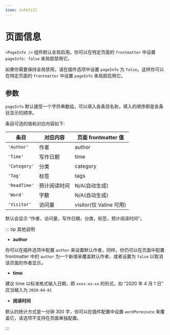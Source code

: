 ```yaml
---
icon: infofill
---
```


# 页面信息

`<PageInfo />` 组件默认全局启用。你可以在特定页面的 `frontmatter` 中设置 `pageInfo: false` 来局部禁用它。

如果你需要保持全局禁用，请在插件选项中设置 `pageInfo` 为 `false`。这样你可以在特定页面的 `frontmatter` 中设置 `pageInfo` 来局部启用它。

## 参数

`pageInfo` 默认接受一个字符串数组，可以填入各条目名称，填入的顺序即是各条目显示的顺序。

条目可选的值和对应内容如下:

| 条目         | 对应内容     | 页面 frontmatter 值     |
| ------------ | ------------ | ----------------------- |
| `'Author'`   | 作者         | author                  |
| `'Time'`     | 写作日期     | time                    |
| `'Category'` | 分类         | category                |
| `'Tag'`      | 标签         | tags                    |
| `'ReadTime'` | 预计阅读时间 | N/A(自动生成)           |
| `'Word'`     | 字数         | N/A(自动生成)           |
| `'Visitor'`  | 访问量       | visitor(仅 Valine 可用) |

默认会显示 “作者，访问量，写作日期，分类，标签，预计阅读时间”。

::: tip 其他说明

- **author**

你可以在插件选项中配置 `author` 来设置默认作者，同样，你仍可以在页面中配置 frontmatter 中的 `author` 为一个新值来覆盖默认作者，或者设置为 `false` 以取消该页面的作者显示。

- **time**

建议 time 以标准格式输入日期，即 `xxxx-xx-xx` 的形式，如 “2020 年 4 月 1 日” 应当输入为 `2020-04-01`

- **阅读时间**

默认的统计方式是一分钟 300 字，你可以在插件配置中设置 `wordPerminute` 来覆盖它，该选项不支持在页面单独配置。

:::
